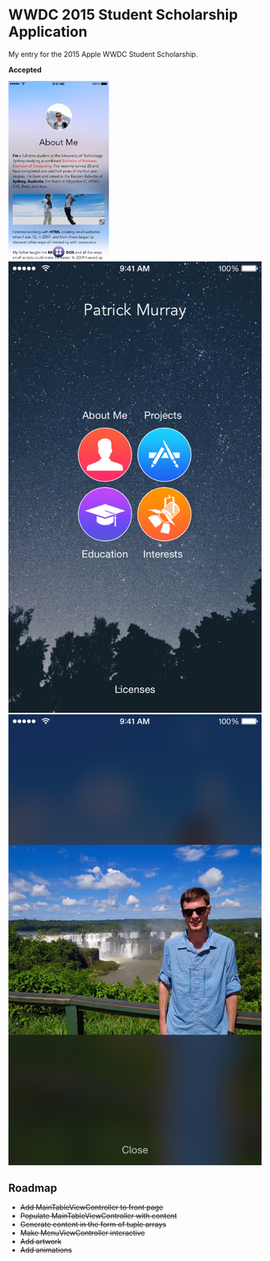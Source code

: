 # WWDC 2015 Student Scholarship Application

My entry for the 2015 Apple WWDC Student Scholarship. 

__Accepted__

<img src="/WWDC-scholarship-screenshot-1.png" alt="Screenshot 1" style="width: 200px;"/>
<img src="/WWDC-scholarship-screenshot-2.png" alt="Screenshot 2” style="width: 200px;"/>
<img src="/WWDC-scholarship-screenshot-3.png" alt="Screenshot 3” style="width: 200px;"/>

## Roadmap
- ~~Add MainTableViewController to front page~~
- ~~Populate MainTableViewController with content~~
- ~~Generate content in the form of tuple arrays~~
- ~~Make MenuViewController interactive~~
- ~~Add artwork~~
- ~~Add animations~~
